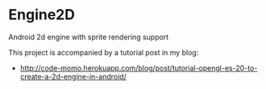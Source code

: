 # Engine2D
Android 2d engine with sprite rendering support

This project is accompanied by a tutorial post in my blog:

- http://code-momo.herokuapp.com/blog/post/tutorial-opengl-es-20-to-create-a-2d-engine-in-android/
